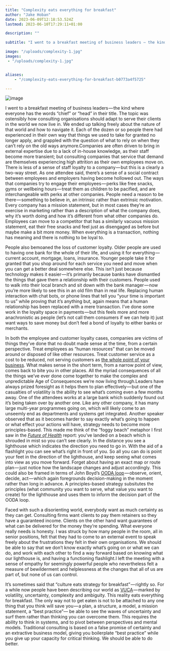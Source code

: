 ```yaml
---
title: "Complexity eats everything for breakfast"
author: "Jake Hoban"
date: 2023-06-09T12:18:53.524Z
lastmod: 2023-06-10T17:29:11+01:00

description: ""

subtitle: "I went to a breakfast meeting of business leaders — the kind where everyone has the words “chief” or “head” in their title. The topic was…"

image: "/uploads/complexity-1.jpg" 
images:
 - "/uploads/complexity-1.jpg"


aliases:
    - "/complexity-eats-everything-for-breakfast-b0773a4f5725"

---
```


![image](/uploads/complexity-1.jpg#layoutTextWidth)


I went to a breakfast meeting of business leaders — the kind where everyone has the words “chief” or “head” in their title. The topic was ostensibly how consulting organisations should adapt to serve their clients in the world we now live in. We ended up talking freely about the nature of that world and how to navigate it. Each of the dozen or so people there had experienced in their own way that things we used to take for granted no longer apply, and grappled with the question of what to rely on when they can’t rely on the old ways anymore.Companies are often driven to bring in external expertise due to a lack of in-house knowledge, as their staff become more transient; but consulting companies that service that demand are themselves experiencing high attrition as their own employees move on. There is less of a sense of staff loyalty to a company — but this is a clearly a two-way street. As one attendee said, there’s a sense of a social contract between employees and employers having become hollowed out. The ways that companies try to engage their employees — perks like free snacks, gyms or wellbeing hours — treat them as children to be pacified, and are interchangeable with perks at other companies. People need a reason to be there — something to believe in, an intrinsic rather than extrinsic motivation. Every company has a mission statement, but in most cases they’re an exercise in marketing rather than a description of what the company does, why it’s worth doing and how it’s different from what other companies do. Employees can move to a competitor that has a similarly vacuous mission statement, eat their free snacks and feel just as disengaged as before but maybe make a bit more money. When everything is a transaction, nothing has meaning and there is nothing to be loyal to.

People also bemoaned the loss of customer loyalty. Older people are used to having one bank for the whole of their life, and using it for everything — current account, mortgage, loans, insurance. Younger people take it for granted that you shop around for each service you need and move when you can get a better deal somewhere else. This isn’t just because technology makes it easier — it’s primarily because banks have dismantled the things that gave them a relationship with their customers. People used to walk into their local branch and sit down with the bank manager — now you’re more likely to see this in an old film than in real life. Replacing human interaction with chat bots, or phone lines that tell you “your time is important to us” while proving that it’s anything but, again means that a human relationship has been replaced with a mere transaction. I’ve done some work in the loyalty space in payments — but this feels more and more anachronistic as people (let’s not call them consumers if we can help it) just want ways to save money but don’t feel a bond of loyalty to either banks or merchants.

In both the employee and customer loyalty cases, companies are victims of things they’ve done that no doubt made sense at the time, from a certain perspective. Treat employees as “human resources” that can be moved around or disposed of like other resources. Treat customer service as a cost to be reduced, not serving customers as [the whole point of your business](https://mintzberg.org/blog/customer-service). What makes sense in the short term, from a narrow point of view, comes back to bite you in other places. All the myriad consequences of all the things we’ve ever done come together to make the complex and unpredictable Age of Consequences we’re now living through.Leaders have always prized foresight as it helps them to plan effectively — but one of the casualties of volatility is the ability to see what’s coming even a few months away. One of the attendees works at a large bank which suddenly found out it’s being taken over by another one. Like any other company, it has many large multi-year programmes going on, which will likely come to an unseemly end as departments and systems get integrated. Another speaker observed that as it becomes harder to say exactly what’s going to happen or what effect your actions will have, strategy needs to become more principles-based. This made me think of the “foggy beach” metaphor I first saw in the [_Future of Health_](https://www.researchgate.net/publication/330984858_10-_15_YEAR_LONG_TERM_VISION_FOR_HEALTHCARE/link/5c5ecb9ca6fdccb608b2e3ee/download) report: you’ve landed on a beach which is shrouded in mist so you can’t see clearly. In the distance you see a lighthouse which indicates the direction you need to go in. With the aid of a flashlight you can see what’s right in front of you. So all you can do is point your feet in the direction of the lighthouse, and keep seeing what comes into view as you move forward. Forget about having an exact map or route plan — just notice how the landscape changes and adjust accordingly. This could also be framed in terms of John Boyd’s [OODA loop](https://www.sciencedirect.com/science/article/pii/S1472811722001057) — observe, orient, decide, act — which again foregrounds decision-making in the moment rather than long in advance. A principles-based strategy subsitutes the principles (what community you want to serve, what value you want to create) for the lighthouse and uses them to inform the decision part of the OODA loop.

Faced with such a disorienting world, everybody want as much certainty as they can get. Consulting firms want clients to pay them retainers so they have a guaranteed income. Clients on the other hand want guarantees of what can be delivered for the money they’re spending. What everyone really needs is honesty. I was struck by how many people in the room, all in senior positions, felt that they had to come to an external event to speak freely about the frustrations they felt in their own organisations. We should be able to say that we don’t know exactly what’s going on or what we can do, and work with each other to find a way forward based on knowing what our lighthouse is, and having a functioning flashlight.I left the meeting with a sense of empathy for seemingly powerful people who nevertheless felt a measure of bewilderment and helplessness at the changes that all of us are part of, but none of us can control.

It’s sometimes said that “culture eats strategy for breakfast” — rightly so. For a while now people have been describing our world as [VUCA](http://en.wikipedia.org/wiki/Volatility,_uncertainty,_complexity_and_ambiguity) — marked by volatility, uncertainty, complexity and ambiguity. This reality eats everything for breakfast. The only way not to get eaten is not to be attached to any one thing that you think will save you — a plan, a structure, a model, a mission statement, a “best practice”— be able to see the waves of uncertainty and surf them rather than thinking you can overcome them. This requires the ability to think in systems, and to pivot between perspectives and mental models. Traditional consulting is based on a false promise of certainty and an extractive business model, giving you boilerplate “best practice” while you give up your capacity for critical thinking. We should be able to do better.
